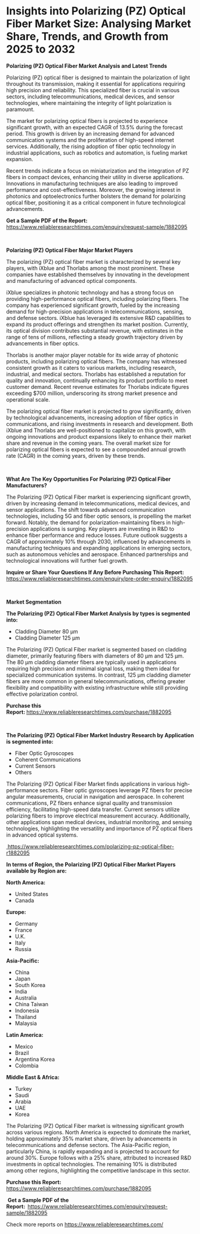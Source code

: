 <p><h1>Insights into Polarizing (PZ) Optical Fiber Market Size: Analysing Market Share, Trends, and Growth from 2025 to 2032</h1></p><p><strong>Polarizing (PZ) Optical Fiber Market Analysis and Latest Trends</strong></p>
<p><p>Polarizing (PZ) optical fiber is designed to maintain the polarization of light throughout its transmission, making it essential for applications requiring high precision and reliability. This specialized fiber is crucial in various sectors, including telecommunications, medical devices, and sensor technologies, where maintaining the integrity of light polarization is paramount.</p><p>The market for polarizing optical fibers is projected to experience significant growth, with an expected CAGR of 13.5% during the forecast period. This growth is driven by an increasing demand for advanced communication systems and the proliferation of high-speed internet services. Additionally, the rising adoption of fiber optic technology in industrial applications, such as robotics and automation, is fueling market expansion.</p><p>Recent trends indicate a focus on miniaturization and the integration of PZ fibers in compact devices, enhancing their utility in diverse applications. Innovations in manufacturing techniques are also leading to improved performance and cost-effectiveness. Moreover, the growing interest in photonics and optoelectronics further bolsters the demand for polarizing optical fiber, positioning it as a critical component in future technological advancements.</p></p>
<p><strong>Get a Sample PDF of the Report:&nbsp;</strong> <a href="https://www.reliableresearchtimes.com/enquiry/request-sample/1882095?utm_campaign=2186&utm_medium=2&utm_source=Github&utm_content=ia&utm_term=07042025&utm_id=polarizing-pz-optical-fiber">https://www.reliableresearchtimes.com/enquiry/request-sample/1882095</a></p>
<p>&nbsp;</p>
<p><strong>Polarizing (PZ) Optical Fiber Major Market Players</strong></p>
<p><p>The polarizing (PZ) optical fiber market is characterized by several key players, with iXblue and Thorlabs among the most prominent. These companies have established themselves by innovating in the development and manufacturing of advanced optical components.</p><p>iXblue specializes in photonic technology and has a strong focus on providing high-performance optical fibers, including polarizing fibers. The company has experienced significant growth, fueled by the increasing demand for high-precision applications in telecommunications, sensing, and defense sectors. iXblue has leveraged its extensive R&D capabilities to expand its product offerings and strengthen its market position. Currently, its optical division contributes substantial revenue, with estimates in the range of tens of millions, reflecting a steady growth trajectory driven by advancements in fiber optics.</p><p>Thorlabs is another major player notable for its wide array of photonic products, including polarizing optical fibers. The company has witnessed consistent growth as it caters to various markets, including research, industrial, and medical sectors. Thorlabs has established a reputation for quality and innovation, continually enhancing its product portfolio to meet customer demand. Recent revenue estimates for Thorlabs indicate figures exceeding $700 million, underscoring its strong market presence and operational scale.</p><p>The polarizing optical fiber market is projected to grow significantly, driven by technological advancements, increasing adoption of fiber optics in communications, and rising investments in research and development. Both iXblue and Thorlabs are well-positioned to capitalize on this growth, with ongoing innovations and product expansions likely to enhance their market share and revenue in the coming years. The overall market size for polarizing optical fibers is expected to see a compounded annual growth rate (CAGR) in the coming years, driven by these trends.</p></p>
<p>&nbsp;</p>
<p><strong>What Are The Key Opportunities For Polarizing (PZ) Optical Fiber Manufacturers?</strong></p>
<p><p>The Polarizing (PZ) Optical Fiber market is experiencing significant growth, driven by increasing demand in telecommunications, medical devices, and sensor applications. The shift towards advanced communication technologies, including 5G and fiber optic sensors, is propelling the market forward. Notably, the demand for polarization-maintaining fibers in high-precision applications is surging. Key players are investing in R&D to enhance fiber performance and reduce losses. Future outlook suggests a CAGR of approximately 10% through 2030, influenced by advancements in manufacturing techniques and expanding applications in emerging sectors, such as autonomous vehicles and aerospace. Enhanced partnerships and technological innovations will further fuel growth.</p></p>
<p><strong>Inquire or Share Your Questions If Any Before Purchasing This Report:</strong> <a href="https://www.reliableresearchtimes.com/enquiry/pre-order-enquiry/1882095?utm_campaign=2186&utm_medium=2&utm_source=Github&utm_content=ia&utm_term=07042025&utm_id=polarizing-pz-optical-fiber">https://www.reliableresearchtimes.com/enquiry/pre-order-enquiry/1882095</a></p>
<p>&nbsp;</p>
<p><strong>Market Segmentation</strong></p>
<p><strong>The Polarizing (PZ) Optical Fiber Market Analysis by types is segmented into:</strong></p>
<p><ul><li>Cladding Diameter 80 µm</li><li>Cladding Diameter 125 µm</li></ul></p>
<p><p>The Polarizing (PZ) Optical Fiber market is segmented based on cladding diameter, primarily featuring fibers with diameters of 80 µm and 125 µm. The 80 µm cladding diameter fibers are typically used in applications requiring high precision and minimal signal loss, making them ideal for specialized communication systems. In contrast, 125 µm cladding diameter fibers are more common in general telecommunications, offering greater flexibility and compatibility with existing infrastructure while still providing effective polarization control.</p></p>
<p><strong>Purchase this Report:&nbsp;</strong><a href="https://www.reliableresearchtimes.com/purchase/1882095?utm_campaign=2186&utm_medium=2&utm_source=Github&utm_content=ia&utm_term=07042025&utm_id=polarizing-pz-optical-fiber">https://www.reliableresearchtimes.com/purchase/1882095</a></p>
<p>&nbsp;</p>
<p><strong>The Polarizing (PZ) Optical Fiber Market Industry Research by Application is segmented into:</strong></p>
<p><ul><li>Fiber Optic Gyroscopes</li><li>Coherent Communications</li><li>Current Sensors</li><li>Others</li></ul></p>
<p><p>The Polarizing (PZ) Optical Fiber Market finds applications in various high-performance sectors. Fiber optic gyroscopes leverage PZ fibers for precise angular measurements, crucial in navigation and aerospace. In coherent communications, PZ fibers enhance signal quality and transmission efficiency, facilitating high-speed data transfer. Current sensors utilize polarizing fibers to improve electrical measurement accuracy. Additionally, other applications span medical devices, industrial monitoring, and sensing technologies, highlighting the versatility and importance of PZ optical fibers in advanced optical systems.</p></p>
<p><a href="https://www.reliableresearchtimes.com/polarizing-pz-optical-fiber-r1882095?utm_campaign=2186&utm_medium=2&utm_source=Github&utm_content=ia&utm_term=07042025&utm_id=polarizing-pz-optical-fiber">&nbsp;https://www.reliableresearchtimes.com/polarizing-pz-optical-fiber-r1882095</a></p>
<p><strong>In terms of Region, the Polarizing (PZ) Optical Fiber Market Players available by Region are:</strong></p>
<p>
    <p> <strong> North America: </strong>
        <ul>
            <li>United States</li>
            <li>Canada</li>
        </ul>
        </p> 
    <p> <strong> Europe: </strong>
        <ul>
            <li>Germany</li>
            <li>France</li>
            <li>U.K.</li>
            <li>Italy</li>
            <li>Russia</li>
        </ul>
        </p> 
    <p> <strong> Asia-Pacific: </strong>
        <ul>
            <li>China</li>
            <li>Japan</li>
            <li>South Korea</li>
            <li>India</li>
            <li>Australia</li>
            <li>China Taiwan</li>
            <li>Indonesia</li>
            <li>Thailand</li>
            <li>Malaysia</li>
        </ul>
        </p> 
    <p> <strong> Latin America: </strong>
        <ul>
            <li>Mexico</li>
            <li>Brazil</li>
            <li>Argentina Korea</li>
            <li>Colombia</li>
        </ul>
        </p> 
    <p> <strong> Middle East & Africa: </strong>
        <ul>
            <li>Turkey</li>
            <li>Saudi</li>
            <li>Arabia</li>
            <li>UAE</li>
            <li>Korea</li>
        </ul>
    </p>
    </p>
<p><p>The Polarizing (PZ) Optical Fiber market is witnessing significant growth across various regions. North America is expected to dominate the market, holding approximately 35% market share, driven by advancements in telecommunications and defense sectors. The Asia-Pacific region, particularly China, is rapidly expanding and is projected to account for around 30%. Europe follows with a 25% share, attributed to increased R&D investments in optical technologies. The remaining 10% is distributed among other regions, highlighting the competitive landscape in this sector.</p></p>
<p><strong>Purchase this Report: </strong><a href="https://www.reliableresearchtimes.com/purchase/1882095?utm_campaign=2186&utm_medium=2&utm_source=Github&utm_content=ia&utm_term=07042025&utm_id=polarizing-pz-optical-fiber">https://www.reliableresearchtimes.com/purchase/1882095</a></p>
<p>&nbsp;<strong>Get a Sample PDF of the Report:&nbsp;&nbsp;</strong><a href="https://www.reliableresearchtimes.com/enquiry/request-sample/1882095?utm_campaign=2186&utm_medium=2&utm_source=Github&utm_content=ia&utm_term=07042025&utm_id=polarizing-pz-optical-fiber">https://www.reliableresearchtimes.com/enquiry/request-sample/1882095</a></p>
<p><strong></strong></p>
<p>Check more reports on <a href="https://www.reliableresearchtimes.com/?utm_campaign=2186&utm_medium=2&utm_source=Github&utm_content=ia&utm_term=07042025&utm_id=polarizing-pz-optical-fiber">https://www.reliableresearchtimes.com/</a></p>